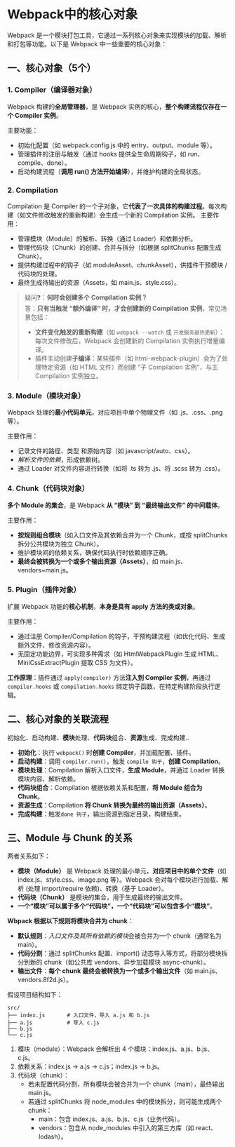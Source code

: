 # Webpack中的核心对象

Webpack 是一个模块打包工具，它通过一系列核心对象来实现模块的加载、解析和打包等功能。以下是 Webpack 中一些重要的核心对象：

## 一、核心对象（5个）

### 1. Compiler（编译器对象）
Webpack 构建的**全局管理器**，是 Webpack 实例的核心，**整个构建流程仅存在一个 Compiler 实例**。

主要功能：
* 初始化配置（如 webpack.config.js 中的 entry、output、module 等）。
* 管理插件的注册与触发（通过 hooks 提供全生命周期钩子，如 run、compile、done）。
* 启动构建流程（**调用 run() 方法开始编译**），并维护构建的全局状态。


### 2. Compilation
Compilation 是 Compiler 的一个子对象，它**代表了一次具体的构建过程**。每次构建（如文件修改触发的重新构建）会生成一个新的 Compilation 实例。
主要作用：
* 管理模块（Module）的解析、转换（通过 Loader）和依赖分析。
* 管理代码块（Chunk）的创建、合并与拆分（如根据 splitChunks 配置生成 Chunk）。
* 提供构建过程中的钩子（如 moduleAsset、chunkAsset），供插件干预模块 / 代码块的处理。
* 最终生成待输出的资源（Assets，如 main.js、style.css）。

> 疑问❓：**何时会创建多个 Compilation 实例？**   
> 答：**只有当触发 “额外编译” 时，才会创建新的 Compilation 实例**，常见场景包括：
> * **文件变化触发的重新构建**（如 ```webpack --watch``` 或 ```开发服务器热更新```）：每次文件修改后，Webpack 会创建新的 Compilation 实例执行增量编译。
> * 插件主动创建**子编译**：某些插件（如 html-webpack-plugin）会为了处理特定资源（如 HTML 文件）而创建 “子 Compilation 实例”，与主 Compilation 实例独立。


### 3. Module（模块对象）
Webpack 处理的**最小代码单元**，对应项目中单个物理文件（如 .js、.css、.png 等）。

主要作用：
* 记录文件的路径、类型 和原始内容（如 javascript/auto、css）。
* *解析文件的依赖*，形成依赖树。
* 通过 Loader 对文件内容进行转换（如将 .ts 转为 .js、将 .scss 转为 .css）。

### 4. Chunk（代码块对象）
**多个 Module 的集合**，是 Webpack **从 “模块” 到 “最终输出文件” 的中间载体**。

主要作用：
* **按规则组合模块**（如入口文件及其依赖合并为一个 Chunk，或按 splitChunks 拆分公共模块为独立 Chunk）。
* 维护模块间的依赖关系，确保代码执行时依赖顺序正确。
* **最终会被转换为一个或多个输出资源（Assets）**，如 main.js、vendors~main.js。

### 5. Plugin（插件对象）
扩展 Webpack 功能的**核心机制**，**本身是具有 apply 方法的类或对象**。

主要作用：
* 通过注册 Compiler/Compilation 的钩子，干预构建流程（如优化代码、生成额外文件、修改资源内容）。
* 无固定功能边界，可实现多种需求（如 HtmlWebpackPlugin 生成 HTML、MiniCssExtractPlugin 提取 CSS 为文件）。

**工作原理**：插件通过 ```apply(compiler)``` 方法**注入到 Compiler 实例**，再通过 ```compiler.hooks``` 或 ```compilation.hooks``` 绑定钩子函数，在特定构建阶段执行逻辑。


## 二、核心对象的关联流程
初始化、启动构建、**模块**处理、**代码块**组合、**资源**生成、完成构建..

* **初始化**：执行 ```webpack()``` 时**创建 Compiler**，并加载配置、插件。
* **启动构建**：调用 ```compiler.run()```，触发 ```compile 钩子```，**创建 Compilation**。
* **模块处理**：Compilation 解析入口文件，**生成 Module**，并通过 Loader 转换模块内容、解析依赖。
* **代码块组合**：Compilation 根据依赖关系和配置，**将 Module 组合为 Chunk**。
* **资源生成**：Compilation **将 Chunk 转换为最终的输出资源（Assets）**。
* **完成构建**：触发```done 钩子```，输出资源到指定目录，构建结束。

## 三、Module 与 Chunk 的关系
两者关系如下：
* **模块（Module）** 是 Webpack 处理的最小单元，**对应项目中的单个文件**（如 index.js、style.css、image.png 等）。Webpack 会对每个模块进行加载、解析 (处理 import/require 依赖)、转换（基于 Loader）。
* **代码块（Chunk）** 是模块的集合，用于生成最终的输出文件。
* **一个“模块”可以属于多个“代码块”，一个“代码块”可以包含多个“模块”**。

**Wbpack 根据以下规则将模块合并为 chunk**：
* **默认规则**：*入口文件及其所有依赖的模块*会被合并为一个 chunk（通常名为 main）。
* **代码分割**：通过 splitChunks 配置、import() 动态导入等方式，将部分模块拆分到新的 chunk（如公共库 vendors、异步加载模块 async-chunk）。
* **输出文件**：**每个 chunk 最终会被转换为一个或多个输出文件**（如 main.js、vendors.8f2d.js）。

假设项目结构如下：

```
src/
├── index.js       # 入口文件，导入 a.js 和 b.js
├── a.js           # 导入 c.js
├── b.js
└── c.js
```
1. 模块（module）：Webpack 会解析出 4 个模块：index.js、a.js、b.js、c.js。   
2. 依赖关系：index.js → a.js → c.js；index.js → b.js。  
3. 代码块（chunk）：  
    * 若未配置代码分割，所有模块会被合并为一个 chunk（main），最终输出 main.js。
    * 若通过 splitChunks 将 node_modules 中的模块拆分，则可能生成两个 chunk：
        * main：包含 index.js、a.js、b.js、c.js（业务代码）。
        * vendors：包含从 node_modules 中引入的第三方库（如 react、lodash）。

